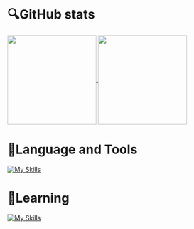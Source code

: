 # 🔍GitHub stats
<a href="https://github.com/anuraghazra/github-readme-stats">
  <img height=200 align="center" src="https://github-readme-stats.vercel.app/api?username=kotaitos&theme=radical" />
</a>
<a href="https://github.com/anuraghazra/convoychat">
  <img height=200 align="center" src="https://github-readme-stats.vercel.app/api/top-langs?username=kotaitos&layout=compact&langs_count=8&card_width=320&theme=radical" />
</a>

# 💜Language and Tools
[![My Skills](https://skillicons.dev/icons?i=vscode,python,typescript,javascript,html,css,vue,nuxt)](https://skillicons.dev)

# 💎Learning
[![My Skills](https://skillicons.dev/icons?i=react,next)](https://skillicons.dev)

